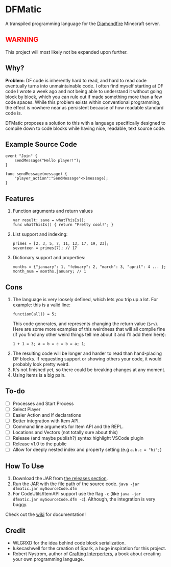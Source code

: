 # DFMatic
A transpiled programming language for the [Diamondfire](https://mcdiamondfire.com) Minecraft server.

## <span style="color: red;">WARNING</span>
This project will most likely not be expanded upon further.

## Why?
<b>Problem</b>: DF code is inherently hard to read, and hard to read code eventually turns into unmaintainable code. I
often find myself starting at DF code I wrote a week ago and not being able to understand it without going block by
block, which you can rule out if made something more than a few code spaces. While this problem exists within
conventional programming, the effect is nowhere near as persistent because of how readable standard code is.

DFMatic proposes a solution to this with a language specifically designed to compile down to code
blocks while having nice, readable, text source code.

## Example Source Code
```
event "Join" {
    sendMessage("Hello player!");
}

func sendMessage(message) {
    "player_action":"SendMessage"<>(message);
}
```

## Features
1. Function arguments and return values
   ```
   var result: save = whatThisIs();
   func whatThisIs() { return "Pretty cool!"; }
   ```
2. List support and indexing:
   ```
   primes = [2, 3, 5, 7, 11, 13, 17, 19, 23];
   seventeen = primes[7]; // 17
   ```
3. Dictionary support and properties:
   ```
   months = {"january": 1, "febuary": 2, "march": 3, "april": 4 ... };
   month_num = months.january; // 1
   ```
   
## Cons

1. The language is very loosely defined, which lets you trip up a lot. For example: this is a valid line:
   ```
   functionCall() = 5;
   ```
   This code generates, and represents changing the return value (`$rv`). Here are some more examples of this weirdness
   that will all compile fine (if you find any other weird things tell me about it and I'll add them here):
   ```
   1 + 1 = 3; a = b = c = b = a; 1;
   ```
2. The resulting code will be longer and harder to read than hand-placing DF blocks. If requesting support or showing
   others your code, it would probably look pretty weird.
3. It's not finished yet, so there could be breaking changes at any moment.
4. Using items is a big pain.

## To-do

- [ ] Processes and Start Process
- [ ] Select Player
- [ ] Easier Action and If declarations
- [ ] Better integration with Item API.
- [ ] Command line arguments for Item API and the REPL.
- [ ] Locations and Vectors (not totally sure about this)
- [ ] Release (and maybe publish?) syntax highlight VSCode plugin
- [ ] Release v1.0 to the public
- [ ] Allow for deeply nested index and property setting (e.g `a.b.c = "hi";`)
   
## How To Use
1. Download the JAR from [the releases section](https://github.com/fallow64/dfmatic/releases).
2. Run the JAR with the file path of the source code. `java -jar dfmatic.jar mySourceCode.dfm`
3. For CodeUtils/ItemAPI support use the flag `-c` (like `java -jar dfmatic.jar mySourceCode.dfm -c`). Although, the integration is very buggy.

Check out the [wiki](https://github.com/fallow64/dfmatic/wiki) for documentation!

## Credit
* WLGRXD for the idea behind code block serialization.
* lukecashwell for the creation of Spark, a huge inspiration for this project.
* Robert Nystrom, author of [Crafting Interperters](https://craftinginterpreters.com/), a book about creating your own programming language. 